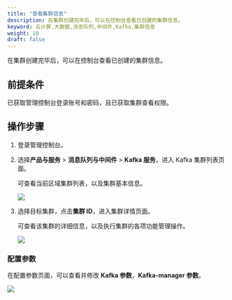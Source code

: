 ```yaml
---
title: "查看集群信息"
description: 在集群创建完毕后，可以在控制台查看已创建的集群信息。
keyword: 云计算,大数据,消息队列,中间件,Kafka,集群信息
weight: 10
draft: false
---
```


在集群创建完毕后，可以在控制台查看已创建的集群信息。

## 前提条件

已获取管理控制台登录账号和密码，且已获取集群查看权限。

## 操作步骤

1. 登录管理控制台。
2. 选择**产品与服务** > **消息队列与中间件** > **Kafka 服务**，进入 Kafka 集群列表页面。
   
   可查看当前区域集群列表，以及集群基本信息。

    ![](../../../_images/kafka_cluster_list.png)

3. 选择目标集群，点击**集群 ID**，进入集群详情页面。
   
   可查看该集群的详细信息，以及执行集群的各项功能管理操作。

   ![](../../../_images/cluster_allinfo.png)

### 配置参数

在配置参数页面，可以查看并修改 **Kafka 参数**，**Kafka-manager 参数**。

  ![](../../../_images/config_parameter.png)



